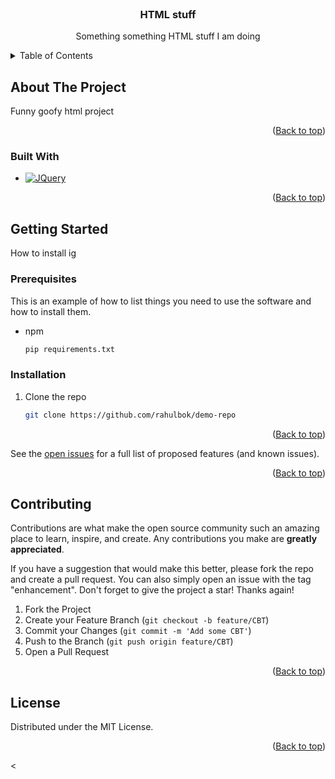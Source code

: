 
<!-- PROJECT LOGO -->
<br />
<div align="center">


<h3 align="center">HTML stuff</h3>

  <p align="center">
    Something something HTML stuff I am doing

  </p>
</div>



<!-- TABLE OF CONTENTS -->
<details>
  <summary>Table of Contents</summary>
  <ol>
    <li>
      <a href="#about-the-project">About The Project</a>
      <ul>
        <li><a href="#built-with">Built With</a></li>
      </ul>
    </li>
    <li>
      <a href="#getting-started">Getting Started</a>
      <ul>
        <li><a href="#prerequisites">Prerequisites</a></li>
        <li><a href="#installation">Installation</a></li>
      </ul>
    </li>
    <li><a href="#usage">Usage</a></li>
    <li><a href="#license">License</a></li>
  </ol>
</details>



<!-- ABOUT THE PROJECT -->
## About The Project

Funny goofy html project
<p align="right">(<a href="#about-the-project">Back to top</a>)</p>



### Built With

* [![JQuery][JQuery.com]][JQuery-url]


<p align="right">(<a href="#about-the-project">Back to top</a>)</p>



<!-- GETTING STARTED -->
## Getting Started

How to install ig

### Prerequisites
<!-- IDK I just put this as placeholder i just always install wheeel in my shit from pip anyways -->
This is an example of how to list things you need to use the software and how to install them.
* npm
  ```sh
  pip requirements.txt
  ```

### Installation

1. Clone the repo
   ```sh
   git clone https://github.com/rahulbok/demo-repo
   ```


<p align="right">(<a href="#about-the-project">Back to top</a>)</p>



<!-- USAGE EXAMPLES -->



See the [open issues](https://github.com/rahulbok/demo-repo/issues) for a full list of proposed features (and known issues).

<p align="right">(<a href="#about-the-project">Back to top</a>)</p>



<!-- CONTRIBUTING -->
## Contributing

Contributions are what make the open source community such an amazing place to learn, inspire, and create. Any contributions you make are **greatly appreciated**.

If you have a suggestion that would make this better, please fork the repo and create a pull request. You can also simply open an issue with the tag "enhancement".
Don't forget to give the project a star! Thanks again!

1. Fork the Project
2. Create your Feature Branch (`git checkout -b feature/CBT`)
3. Commit your Changes (`git commit -m 'Add some CBT'`)
4. Push to the Branch (`git push origin feature/CBT`)
5. Open a Pull Request

<p align="right">(<a href="#about-the-project">Back to top</a>)</p>



<!-- LICENSE -->
## License

Distributed under the MIT License. 

<p align="right">(<a href="#about-the-project">Back to top</a>)</p>



<



<!-- MARKDOWN LINKS & IMAGES -->
<!-- https://www.markdownguide.org/basic-syntax/#reference-style-links -->
[contributors-shield]: https://img.shields.io/github/contributors/github_username/repo_name.svg?style=for-the-badge
[contributors-url]: https://github.com/github_username/repo_name/graphs/contributors
[forks-shield]: https://img.shields.io/github/forks/github_username/repo_name.svg?style=for-the-badge
[forks-url]: https://github.com/github_username/repo_name/network/members
[stars-shield]: https://img.shields.io/github/stars/github_username/repo_name.svg?style=for-the-badge
[stars-url]: https://github.com/github_username/repo_name/stargazers
[issues-shield]: https://img.shields.io/github/issues/github_username/repo_name.svg?style=for-the-badge
[issues-url]: https://github.com/github_username/repo_name/issues
[license-shield]: https://img.shields.io/github/license/github_username/repo_name.svg?style=for-the-badge
[license-url]: https://github.com/github_username/repo_name/blob/master/LICENSE.txt
[linkedin-shield]: https://img.shields.io/badge/-LinkedIn-black.svg?style=for-the-badge&logo=linkedin&colorB=555
[linkedin-url]: https://linkedin.com/in/linkedin_username

[Next.js]: https://img.shields.io/badge/next.js-000000?style=for-the-badge&logo=nextdotjs&logoColor=white
[Next-url]: https://nextjs.org/
[React.js]: https://img.shields.io/badge/React-20232A?style=for-the-badge&logo=react&logoColor=61DAFB
[React-url]: https://reactjs.org/
[Vue.js]: https://img.shields.io/badge/Vue.js-35495E?style=for-the-badge&logo=vuedotjs&logoColor=4FC08D
[Vue-url]: https://vuejs.org/
[Angular.io]: https://img.shields.io/badge/Angular-DD0031?style=for-the-badge&logo=angular&logoColor=white
[Angular-url]: https://angular.io/
[Svelte.dev]: https://img.shields.io/badge/Svelte-4A4A55?style=for-the-badge&logo=svelte&logoColor=FF3E00
[Svelte-url]: https://svelte.dev/
[Laravel.com]: https://img.shields.io/badge/Laravel-FF2D20?style=for-the-badge&logo=laravel&logoColor=white
[Laravel-url]: https://laravel.com
[Bootstrap.com]: https://img.shields.io/badge/Bootstrap-563D7C?style=for-the-badge&logo=bootstrap&logoColor=white
[Bootstrap-url]: https://getbootstrap.com
[JQuery.com]: https://img.shields.io/badge/jQuery-0769AD?style=for-the-badge&logo=jquery&logoColor=white

[JQuery-url]: https://jquery.com 
[HTML-png]: https://upload.wikimedia.org/wikipedia/commons/thumb/6/61/HTML5_logo_and_wordmark.svg/120px-HTML5_logo_and_wordmark.svg.png
